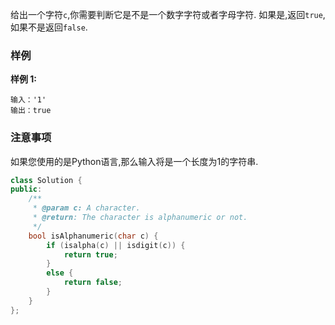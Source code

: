 给出一个字符`c`,你需要判断它是不是一个数字字符或者字母字符.
如果是,返回`true`,如果不是返回`false`.

### 样例

**样例 1:**

```plain
输入：'1'
输出：true
```

### 注意事项

如果您使用的是Python语言,那么输入将是一个长度为1的字符串.

```cpp
class Solution {
public:
    /**
     * @param c: A character.
     * @return: The character is alphanumeric or not.
     */
	bool isAlphanumeric(char c) {
		if (isalpha(c) || isdigit(c)) {
			return true;
		}
		else {
			return false;
		}
	}
};
```
